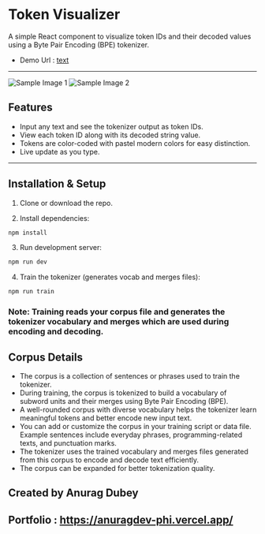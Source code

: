 # Token Visualizer

A simple React component to visualize token IDs and their decoded values using a Byte Pair Encoding (BPE) tokenizer.

- Demo Url : [text](https://anuragdev-phi.vercel.app/)

---

![Sample Image 1](/demo-1.png)
![Sample Image 2](/demo-2.png)

## Features

- Input any text and see the tokenizer output as token IDs.
- View each token ID along with its decoded string value.
- Tokens are color-coded with pastel modern colors for easy distinction.
- Live update as you type.

---

## Installation & Setup

1. Clone or download the repo.

2. Install dependencies:

```bash
npm install
```

3. Run development server:

```bash
npm run dev
```

4. Train the tokenizer (generates vocab and merges files):

```bash
npm run train
```

### Note: Training reads your corpus file and generates the tokenizer vocabulary and merges which are used during encoding and decoding.

## Corpus Details

- The corpus is a collection of sentences or phrases used to train the tokenizer.
- During training, the corpus is tokenized to build a vocabulary of subword units and their merges using Byte Pair Encoding (BPE).
- A well-rounded corpus with diverse vocabulary helps the tokenizer learn meaningful tokens and better encode new input text.
- You can add or customize the corpus in your training script or data file. Example sentences include everyday phrases, programming-related texts, and punctuation marks.
- The tokenizer uses the trained vocabulary and merges files generated from this corpus to encode and decode text efficiently.
- The corpus can be expanded for better tokenization quality.

## Created by Anurag Dubey

## Portfolio : https://anuragdev-phi.vercel.app/
